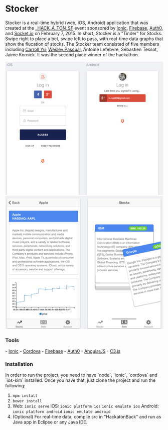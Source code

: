 # Stocker
Stocker is a real-time hybrid (web, iOS, Android) application that was created at the <a href="http://hack-a-ton.com/sf">_HACK_A_TON_SF</a> event sponsored by <a href="http://ionicframework.com/">Ionic</a>, <a href="https://www.firebase.com/">Firebase</a>, <a href="https://auth0.com/">Auth0</a>, and <a href="http://socket.io/">Socket.io</a> on February 7, 2015. In short, Stocker is a "Tinder" for Stocks. Swipe right to place a bet, swipe left to pass, with real-time data graphs that show the flucation of stocks. The Stocker team consisted of five members including <a href="https://www.linkedin.com/in/carrollyu">Carroll Yu</a>, <a href="https://www.linkedin.com/in/seewes">Wesley Pascual</a>, Antoine Lefebvre, Sébastien Tessot, Jaime Kornick. It was the second place winner of the hackathon.

![example 1](/docs/imgs/ex1.png?raw=true "Example 1")   ![example 2](/docs/imgs/ex2.png?raw=true "Example 2")

<h3>Tools</h3>
- <a href="http://ionicframework.com/">Ionic</a>
- <a href="http://cordova.apache.org/">Cordova</a>
- <a href="https://www.firebase.com/">Firebase</a>
- <a href="https://auth0.com/">Auth0</a>
- <a href="https://angularjs.org/">AngularJS</a>
- <a href="http://c3js.org/">C3.js</a>

<h3>Installation</h3>
In order to run the project, you need to have `node`, `ionic`, `cordova` and `ios-sim` installed.
Once you have that, just clone the project and run the following:

1. `npm install`
2. `bower install`
3. 
    Web: 
    `ionic serve`
    iOS:
    `ionic platform ios`
    `ionic emulate ios`
    Android: 
    `ionic platform android`
    `ionic emulate android`
4. (Optional) For real-time data, compile src in "HackatonBack" and run as Java app in Eclipse or any Java IDE.
